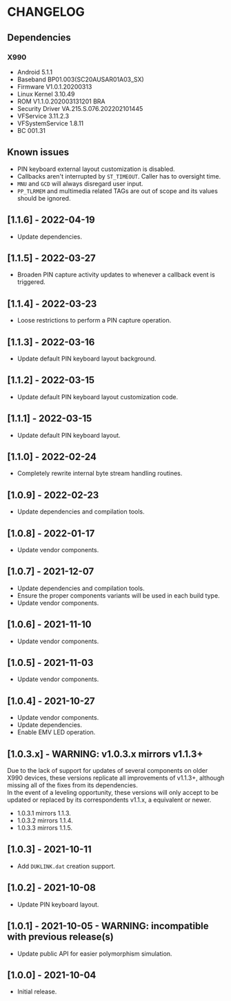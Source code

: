 # CHANGELOG

## Dependencies

### X990
- Android 5.1.1
- Baseband BP01.003(SC20AUSAR01A03_SX)
- Firmware V1.0.1.20200313
- Linux Kernel 3.10.49
- ROM V1.1.0.202003131201 BRA
- Security Driver VA.215.S.076.202202101445
- VFService 3.11.2.3
- VFSystemService 1.8.11
- BC 001.31

## Known issues
- PIN keyboard external layout customization is disabled.
- Callbacks aren't interrupted by `ST_TIMEOUT`. Caller has to oversight time.
- `MNU` and `GCD` will always disregard user input.
- `PP_TLRMEM` and multimedia related TAGs are out of scope and its values
  should be ignored.

## [1.1.6] - 2022-04-19
- Update dependencies.

## [1.1.5] - 2022-03-27
- Broaden PIN capture activity updates to whenever a callback event is
  triggered.
  
## [1.1.4] - 2022-03-23
- Loose restrictions to perform a PIN capture operation.

## [1.1.3] - 2022-03-16
- Update default PIN keyboard layout background.

## [1.1.2] - 2022-03-15
- Update default PIN keyboard layout customization code.

## [1.1.1] - 2022-03-15
- Update default PIN keyboard layout.
  
## [1.1.0] - 2022-02-24
- Completely rewrite internal byte stream handling routines.

## [1.0.9] - 2022-02-23
- Update dependencies and compilation tools.

## [1.0.8] - 2022-01-17
- Update vendor components.
  
## [1.0.7] - 2021-12-07
- Update dependencies and compilation tools.
- Ensure the proper components variants will be used in each build type.
- Update vendor components.

## [1.0.6] - 2021-11-10
- Update vendor components.

## [1.0.5] - 2021-11-03
- Update vendor components.

## [1.0.4] - 2021-10-27
- Update vendor components.
- Update dependencies.
- Enable EMV LED operation.

## [1.0.3.x] - WARNING: v1.0.3.x mirrors v1.1.3+
Due to the lack of support for updates of several components on older X990
devices, these versions replicate all improvements of v1.1.3+, although missing
all of the fixes from its dependencies.  
In the event of a leveling opportunity, these versions will only accept to be
updated or replaced by its correspondents v1.1.x, a equivalent or newer.  

- 1.0.3.1 mirrors 1.1.3.
- 1.0.3.2 mirrors 1.1.4.
- 1.0.3.3 mirrors 1.1.5.

## [1.0.3] - 2021-10-11
- Add `DUKLINK.dat` creation support.

## [1.0.2] - 2021-10-08
- Update PIN keyboard layout.

## [1.0.1] - 2021-10-05 - WARNING: incompatible with previous release(s)
- Update public API for easier polymorphism simulation.

## [1.0.0] - 2021-10-04
- Initial release.
